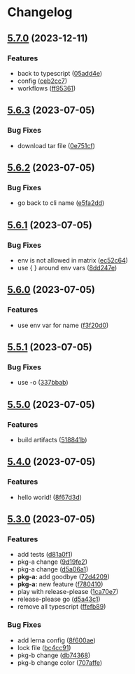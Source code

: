 # Changelog

## [5.7.0](https://github.com/blacha/release-test/compare/v5.6.3...v5.7.0) (2023-12-11)


### Features

* back to typescript ([05add4e](https://github.com/blacha/release-test/commit/05add4e80c28f3163181e524e2216d19034192d3))
* config ([ceb2cc7](https://github.com/blacha/release-test/commit/ceb2cc79d113b1ec6f8487ed8cff893f5373ef43))
* workflows ([ff95361](https://github.com/blacha/release-test/commit/ff95361a67a79f1d8279f5ea832b53fa898ac5a1))

## [5.6.3](https://github.com/blacha/release-test/compare/v5.6.2...v5.6.3) (2023-07-05)


### Bug Fixes

* download tar file ([0e751cf](https://github.com/blacha/release-test/commit/0e751cfed592bafa209b0cd688038753164b2ae3))

## [5.6.2](https://github.com/blacha/release-test/compare/v5.6.1...v5.6.2) (2023-07-05)


### Bug Fixes

* go back to cli name ([e5fa2dd](https://github.com/blacha/release-test/commit/e5fa2dd0b5b8b94d56e8e69bc3bcbd3c5ae40d56))

## [5.6.1](https://github.com/blacha/release-test/compare/v5.6.0...v5.6.1) (2023-07-05)


### Bug Fixes

* env is not allowed in matrix ([ec52c64](https://github.com/blacha/release-test/commit/ec52c644cb7d534b91162a41343fbfb22c85cea1))
* use { } around env vars ([8dd247e](https://github.com/blacha/release-test/commit/8dd247e2b483fe74e49626143e89fa616dec2ecc))

## [5.6.0](https://github.com/blacha/release-test/compare/v5.5.1...v5.6.0) (2023-07-05)


### Features

* use env var for name ([f3f20d0](https://github.com/blacha/release-test/commit/f3f20d0b0746721d40ff27f71a327cf6cbd932ef))

## [5.5.1](https://github.com/blacha/release-test/compare/v5.5.0...v5.5.1) (2023-07-05)


### Bug Fixes

* use -o ([337bbab](https://github.com/blacha/release-test/commit/337bbabcb67e3b0857c3cb2d0f7f7f25d273dc0c))

## [5.5.0](https://github.com/blacha/release-test/compare/v5.4.0...v5.5.0) (2023-07-05)


### Features

* build artifacts ([518841b](https://github.com/blacha/release-test/commit/518841ba5150cd1b52bdd2429321fb0b473dcd3d))

## [5.4.0](https://github.com/blacha/release-test/compare/v5.3.0...v5.4.0) (2023-07-05)


### Features

* hello world! ([8f67d3d](https://github.com/blacha/release-test/commit/8f67d3d07d2f313437edd4cc1c937f5097bc073a))

## [5.3.0](https://github.com/blacha/release-test/compare/v5.2.0...v5.3.0) (2023-07-05)


### Features

* add tests ([d81a0f1](https://github.com/blacha/release-test/commit/d81a0f127d2c03bc90edaba605ee14e66fc13fc6))
* pkg-a change ([9d19fe2](https://github.com/blacha/release-test/commit/9d19fe2f3f41b691b01e5a4f925dce68f3520619))
* pkg-a change ([d5a06a1](https://github.com/blacha/release-test/commit/d5a06a1cc31aa9cc88ae34c438a50d5879b59db4))
* **pkg-a:** add goodbye ([72d4209](https://github.com/blacha/release-test/commit/72d4209d7455356d1e26e5cad10a9fa5c3fa67b0))
* **pkg-a:** new feature ([f780410](https://github.com/blacha/release-test/commit/f780410d3c2d11d3eb40ff6fef4c17d39a1272bb))
* play with release-please ([1ca70e7](https://github.com/blacha/release-test/commit/1ca70e746ebaeffe59c67238d675bd4586f2431f))
* release-please go ([d5a43c1](https://github.com/blacha/release-test/commit/d5a43c1524e92b4b2a43754abce274bbddf95b73))
* remove all typescript ([ffefb89](https://github.com/blacha/release-test/commit/ffefb8995189b8dcf4cf614aeb56ffdbb04efd0a))


### Bug Fixes

* add lerna config ([8f600ae](https://github.com/blacha/release-test/commit/8f600ae56b4af55baed0a27cd28decb6943675f2))
* lock file ([bc4cc91](https://github.com/blacha/release-test/commit/bc4cc9193397393b6593bf46786ea476b0595057))
* pkg-b change ([db74368](https://github.com/blacha/release-test/commit/db74368573e44f961c10196a30e21e088da95e68))
* pkg-b change color ([707affe](https://github.com/blacha/release-test/commit/707affeb5b08f37690691ed9853d9e9058fe5c9d))
